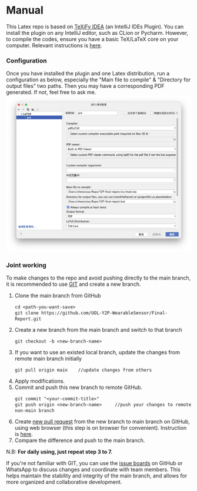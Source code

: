 # Manual
This Latex repo is based on [TeXiFy IDEA](https://github.com/Hannah-Sten/TeXiFy-IDEA) (an IntelliJ IDEs Plugin). You can install the plugin on any IntelliJ editor, such as CLion or Pycharm. However, to compile the codes, ensure you have a basic TeX/LaTeX core on your computer. Relevant instructions is [here](https://github.com/Hannah-Sten/TeXiFy-IDEA/wiki/Installation).
### Configuration
Once you have installed the plugin and one Latex distribution, run a configuration as below, especially the "Main file to compile" & "Directory for output files" two paths. Then you may have a corresponding PDF generated. If not, feel free to ask me.
![image](config.png)
### Joint working
To make changes to the repo and avoid pushing directly to the main branch, it is recommended to use [GIT](https://git-scm.com/book/en/v2) and create a new branch. 

1. Clone the main branch from GitHub
    ```
    cd <path-you-want-save>
    git clone https://github.com/UOL-Y2P-WearableSensor/Final-Report.git
    ```
2. Create a new branch from the main branch and switch to that branch
    ```
    git checkout -b <new-branch-name>
    ```
3. If you want to use an existed local branch, update the changes from remote main branch initially
   ```
   git pull origin main    //update changes from others
    ```
4. Apply modifications.
5. Commit and push this new branch to remote GitHub.
    ```
    git commit "<your-commit-title>"
    git push origin <new-branch-name>     //push your changes to remote non-main branch
    ```
6. Create [new pull request](https://github.com/UOL-Y2P-WearableSensor/Final-Report/compare) from the new branch to main branch on GitHub, using web browser (this step is on browser for convenient). Instruction is [here](https://docs.github.com/en/pull-requests/collaborating-with-pull-requests/proposing-changes-to-your-work-with-pull-requests/creating-a-pull-request).
7. Compare the difference and push to the main branch.

N.B: **For daily using, just repeat step 3 to 7.**

If you're not familiar with GIT, you can use the [issue boards](https://github.com/UOL-Y2P-WearableSensor/Final-Report/issues) on GitHub or WhatsApp to discuss changes and coordinate with team members. This helps maintain the stability and integrity of the main branch, and allows for more organized and collaborative development.

